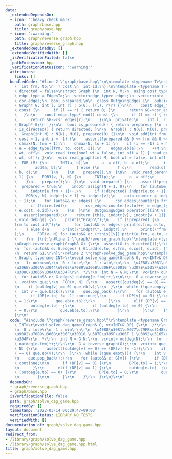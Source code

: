 ```yaml
---
data:
  _extendedDependsOn:
  - icon: ':heavy_check_mark:'
    path: graph/base.hpp
    title: graph/base.hpp
  - icon: ':warning:'
    path: graph/reverse_graph.hpp
    title: graph/reverse_graph.hpp
  _extendedRequiredBy: []
  _extendedVerifiedWith: []
  _isVerificationFailed: false
  _pathExtension: hpp
  _verificationStatusIcon: ':warning:'
  attributes:
    links: []
  bundledCode: "#line 2 \"graph/base.hpp\"\n\ntemplate <typename T>\nstruct Edge {\n\
    \  int frm, to;\n  T cost;\n  int id;\n};\n\ntemplate <typename T = int, bool\
    \ directed = false>\nstruct Graph {\n  int N, M;\n  using cost_type = T;\n  using\
    \ edge_type = Edge<T>;\n  vector<edge_type> edges;\n  vector<int> indptr;\n  vector<edge_type>\
    \ csr_edges;\n  bool prepared;\n\n  class OutgoingEdges {\n  public:\n    OutgoingEdges(const\
    \ Graph* G, int l, int r) : G(G), l(l), r(r) {}\n\n    const edge_type* begin()\
    \ const {\n      if (l == r) { return 0; }\n      return &G->csr_edges[l];\n \
    \   }\n\n    const edge_type* end() const {\n      if (l == r) { return 0; }\n\
    \      return &G->csr_edges[r];\n    }\n\n  private:\n    int l, r;\n    const\
    \ Graph* G;\n  };\n\n  bool is_prepared() { return prepared; }\n  constexpr bool\
    \ is_directed() { return directed; }\n\n  Graph() : N(0), M(0), prepared(0) {}\n\
    \  Graph(int N) : N(N), M(0), prepared(0) {}\n\n  void add(int frm, int to, T\
    \ cost = 1, int i = -1) {\n    assert(!prepared && 0 <= frm && 0 <= to);\n   \
    \ chmax(N, frm + 1);\n    chmax(N, to + 1);\n    if (i == -1) i = M;\n    auto\
    \ e = edge_type({frm, to, cost, i});\n    edges.eb(e);\n    ++M;\n  }\n\n  //\
    \ wt, off\n  void read_tree(bool wt = false, int off = 1) { read_graph(N - 1,\
    \ wt, off); }\n\n  void read_graph(int M, bool wt = false, int off = 1) {\n  \
    \  FOR_(M) {\n      INT(a, b);\n      a -= off, b -= off;\n      if (!wt) {\n\
    \        add(a, b);\n      } else {\n        T c;\n        read(c);\n        add(a,\
    \ b, c);\n      }\n    }\n    prepare();\n  }\n\n  void read_parent(int off =\
    \ 1) {\n    FOR3(v, 1, N) {\n      INT(p);\n      p -= off;\n      add(p, v);\n\
    \    }\n    prepare();\n  }\n\n  void prepare() {\n    assert(!prepared);\n  \
    \  prepared = true;\n    indptr.assign(N + 1, 0);\n    for (auto&& e: edges) {\n\
    \      indptr[e.frm + 1]++;\n      if (!directed) indptr[e.to + 1]++;\n    }\n\
    \    FOR(v, N) indptr[v + 1] += indptr[v];\n    auto counter = indptr;\n    csr_edges.resize(indptr.back()\
    \ + 1);\n    for (auto&& e: edges) {\n      csr_edges[counter[e.frm]++] = e;\n\
    \      if (!directed)\n        csr_edges[counter[e.to]++] = edge_type({e.to, e.frm,\
    \ e.cost, e.id});\n    }\n  }\n\n  OutgoingEdges operator[](int v) const {\n \
    \   assert(prepared);\n    return {this, indptr[v], indptr[v + 1]};\n  }\n\n \
    \ void debug() {\n    print(\"Graph\");\n    if (!prepared) {\n      print(\"\
    frm to cost id\");\n      for (auto&& e: edges) print(e.frm, e.to, e.cost, e.id);\n\
    \    } else {\n      print(\"indptr\", indptr);\n      print(\"frm to cost id\"\
    );\n      FOR(v, N) for (auto&& e: (*this)[v]) print(e.frm, e.to, e.cost, e.id);\n\
    \    }\n  }\n};\n#line 2 \"graph/reverse_graph.hpp\"\ntemplate <typename Graph>\r\
    \nGraph reverse_graph(Graph& G) {\r\n  assert(G.is_directed());\r\n  Graph G1(G.N);\r\
    \n  for (auto&& e: G.edges) { G1.add(e.to, e.frm, e.cost, e.id); }\r\n  G1.prepare();\r\
    \n  return G1;\r\n}\r\n#line 2 \"graph/solve_dag_game.hpp\"\ntemplate <typename\
    \ Graph, typename INT>\r\nvoid solve_dag_game(Graph& G, vc<INT>& DP) {\r\n  /*\r\
    \n  -1: unknown\r\n  0 : lose\r\n  1 : win\r\n\r\n  \u4E88\u3081\u9077\u79FB\u5148\
    \u306E\u306A\u3044\u9802\u70B9\u306B\u306F\u30010 \u307E\u305F\u306F 1 \u3092\u5165\
    \u308C\u3066\u304A\u304F\r\n  */\r\n  int N = G.N;\r\n  vc<int> outdeg(N);\r\n\
    \  for (auto&& e: G.edges) outdeg[e.frm]++;\r\n\r\n  G = reverse_graph(G);\r\n\
    \  vc<int> que;\r\n  FOR(v, N) {\r\n    assert((outdeg[v] == 0) == (DP[v] != -1));\r\
    \n    if (outdeg[v] == 0) que.eb(v);\r\n  }\r\n  while (!que.empty()) {\r\n  \
    \  int v = que.back();\r\n    que.pop_back();\r\n    for (auto&& e: G[v]) {\r\n\
    \      if (DP[e.to] != -1) continue;\r\n      if (DP[v] == 0) {\r\n        DP[e.to]\
    \ = 1;\r\n        que.eb(e.to);\r\n      }\r\n      elif (DP[v] == 1) {\r\n  \
    \      outdeg[e.to]--;\r\n        if (outdeg[e.to] == 0) {\r\n          DP[e.to]\
    \ = 0;\r\n          que.eb(e.to);\r\n        }\r\n      }\r\n    }\r\n  }\r\n\
    }\r\n"
  code: "#include \"graph/reverse_graph.hpp\"\r\ntemplate <typename Graph, typename\
    \ INT>\r\nvoid solve_dag_game(Graph& G, vc<INT>& DP) {\r\n  /*\r\n  -1: unknown\r\
    \n  0 : lose\r\n  1 : win\r\n\r\n  \u4E88\u3081\u9077\u79FB\u5148\u306E\u306A\u3044\
    \u9802\u70B9\u306B\u306F\u30010 \u307E\u305F\u306F 1 \u3092\u5165\u308C\u3066\u304A\
    \u304F\r\n  */\r\n  int N = G.N;\r\n  vc<int> outdeg(N);\r\n  for (auto&& e: G.edges)\
    \ outdeg[e.frm]++;\r\n\r\n  G = reverse_graph(G);\r\n  vc<int> que;\r\n  FOR(v,\
    \ N) {\r\n    assert((outdeg[v] == 0) == (DP[v] != -1));\r\n    if (outdeg[v]\
    \ == 0) que.eb(v);\r\n  }\r\n  while (!que.empty()) {\r\n    int v = que.back();\r\
    \n    que.pop_back();\r\n    for (auto&& e: G[v]) {\r\n      if (DP[e.to] != -1)\
    \ continue;\r\n      if (DP[v] == 0) {\r\n        DP[e.to] = 1;\r\n        que.eb(e.to);\r\
    \n      }\r\n      elif (DP[v] == 1) {\r\n        outdeg[e.to]--;\r\n        if\
    \ (outdeg[e.to] == 0) {\r\n          DP[e.to] = 0;\r\n          que.eb(e.to);\r\
    \n        }\r\n      }\r\n    }\r\n  }\r\n}\r\n"
  dependsOn:
  - graph/reverse_graph.hpp
  - graph/base.hpp
  isVerificationFile: false
  path: graph/solve_dag_game.hpp
  requiredBy: []
  timestamp: '2022-03-14 00:29:47+09:00'
  verificationStatus: LIBRARY_NO_TESTS
  verifiedWith: []
documentation_of: graph/solve_dag_game.hpp
layout: document
redirect_from:
- /library/graph/solve_dag_game.hpp
- /library/graph/solve_dag_game.hpp.html
title: graph/solve_dag_game.hpp
---
```

